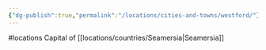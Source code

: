 ```yaml
---
{"dg-publish":true,"permalink":"/locations/cities-and-towns/westford/"}
---
```


#locations 
Capital of [[locations/countries/Seamersia\|Seamersia]]